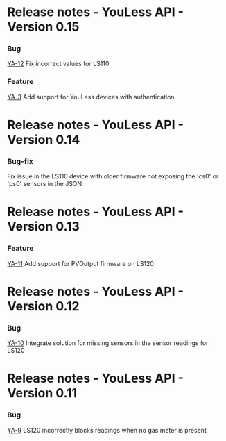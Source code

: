 # Release notes - YouLess API - Version 0.15

### Bug

[YA-12](https://jongsoftdev.atlassian.net/browse/YA-12) Fix incorrect values for LS110

### Feature

[YA-3](https://jongsoftdev.atlassian.net/browse/YA-3) Add support for YouLess devices with authentication

# Release notes - YouLess API - Version 0.14

### Bug-fix

Fix issue in the LS110 device with older firmware not exposing the 'cs0' or 'ps0' sensors in the JSON

# Release notes - YouLess API - Version 0.13

### Feature

[YA-11](https://jongsoftdev.atlassian.net/browse/YA-11) Add support for PVOutput firmware on LS120


# Release notes - YouLess API - Version 0.12

### Bug

[YA-10](https://jongsoftdev.atlassian.net/browse/YA-10) Integrate solution for missing sensors in the sensor readings for LS120

# Release notes - YouLess API - Version 0.11

### Bug

[YA-9](https://jongsoftdev.atlassian.net/browse/YA-9) LS120 incorrectly blocks readings when no gas meter is present
